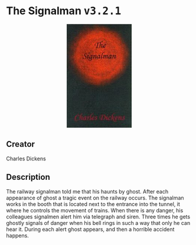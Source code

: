 
# The Signalman <kbd>v3.2.1</kbd>

<center>
  <img src="./cover-1024.jpg"/>
</center>

## Creator
Charles Dickens

## Description
<p>The railway signalman told me that his haunts by ghost. After each appearance of ghost a tragic event on the railway occurs. The signalman works in the booth that is located next to the entrance into the tunnel, it where he controls the movement of trains. When there is any danger, his colleagues signalmen alert him via telegraph and siren. Three times he gets ghostly signals of danger when his bell rings in such a way that only he can hear it. During each alert ghost appears, and then a horrible accident happens.</p>

